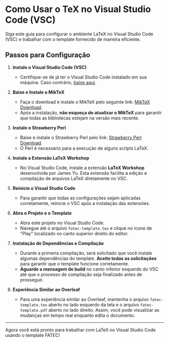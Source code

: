 # Como Usar o TeX no Visual Studio Code (VSC)

Siga este guia para configurar o ambiente LaTeX no Visual Studio Code (VSC) e trabalhar com o template fornecido de maneira eficiente.

## Passos para Configuração

1. **Instale o Visual Studio Code (VSC)**
   - Certifique-se de já ter o Visual Studio Code instalado em sua máquina. Caso contrário, [baixe aqui](https://code.visualstudio.com/).

2. **Baixe e Instale o MikTeX**
   - Faça o download e instale o MikTeX pelo seguinte link: [MikTeX Download](https://miktex.org/download).
   - Após a instalação, **não esqueça de atualizar o MikTeX** para garantir que todas as bibliotecas estejam na versão mais recente.

3. **Instale o Strawberry Perl**
   - Baixe e instale o Strawberry Perl pelo link: [Strawberry Perl Download](https://strawberryperl.com/).
   - O Perl é necessário para a execução de alguns scripts LaTeX.

4. **Instale a Extensão LaTeX Workshop**
   - No Visual Studio Code, instale a extensão **LaTeX Workshop** desenvolvida por James Yu. Esta extensão facilita a edição e compilação de arquivos LaTeX diretamente no VSC.

5. **Reinicie o Visual Studio Code**
   - Para garantir que todas as configurações sejam aplicadas corretamente, reinicie o VSC após a instalação das extensões.

6. **Abra o Projeto e o Template**
   - Abra este projeto no Visual Studio Code.
   - Navegue até o arquivo `fatec-template.tex` e clique no ícone de "Play" localizado no canto superior direito do editor.

7. **Instalação de Dependências e Compilação**
   - Durante a primeira compilação, será solicitado que você instale algumas dependências do template. **Aceite todas as solicitações** para garantir que o template funcione corretamente.
   - **Aguarde a mensagem de build** no canto inferior esquerdo do VSC até que o processo de compilação seja finalizado antes de prosseguir.

8. **Experiência Similar ao Overleaf**
   - Para uma experiência similar ao Overleaf, mantenha o arquivo `fatec-template.tex` aberto no lado esquerdo da tela e o arquivo `fatec-template.pdf` aberto no lado direito. Assim, você pode visualizar as mudanças em tempo real enquanto edita o documento.

---

Agora você está pronto para trabalhar com LaTeX no Visual Studio Code usando o template FATEC!